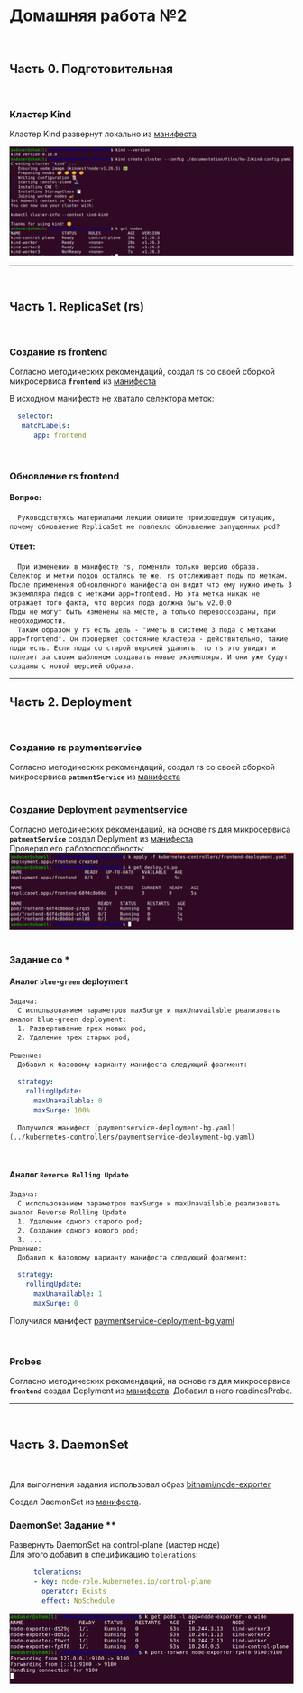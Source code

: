 # Домашняя работа №2 
<br>  

## Часть 0. Подготовительная  
<br>  

### Кластер Kind  

Кластер Kind развернут локально из [манифеста](./files/hw-2/kind-config.yaml)  

![0.png](./img/hw-2/0.png)

---
<br>  

## Часть 1. ReplicaSet **(rs)**
<br>  

### Создание rs frontend   
Согласно методических рекомендаций, создал rs со своей сборкой микросервиса **`frontend`** из [манифеста](../kubernetes-controllers/frontend-replicaset.yaml)


В исходном манифесте не хватало селектора меток:  
```yaml
  selector:
   matchLabels:
      app: frontend
```  
<br>  

### Обновление rs frontend   

#### Вопрос: 
      Руководствуясь материалами лекции опишите произошедшую ситуацию, почему обновление ReplicaSet не повлекло обновление запущенных pod?

#### Ответ: 
      При изменении в манифесте rs, поменяли только версию образа. Селектор и метки подов остались те же. rs отслеживает поды по меткам. После применения обновленного манифеста он видит что ему нужно иметь 3 экземпляра подов с метками app=frontend. Но эта метка никак не отражает того факта, что версия пода должна быть v2.0.0
    Поды не могут быть изменены на месте, а только перевоссозданы, при необходимости.  
      Таким образом у rs есть цель - "иметь в системе 3 пода с метками app=frontend". Он проверяет состояние кластера - действительно, такие поды есть. Если поды со старой версией удалить, то rs это увидит и полезет за своим шаблоном создавать новые экземпляры. И они уже будут созданы с новой версией образа.
 

---

## Часть 2. Deployment  
<br>    

### Создание rs paymentservice   
Согласно методических рекомендаций, создал rs со своей сборкой микросервиса **`patmentService`** из [манифеста](../kubernetes-controllers/paymentservice-replicaset.yaml)  
<br>  

### Создание Deployment paymentservice  
Согласно методических рекомендаций, на основе rs для микросервиса **`patmentService`** создал Deplyment из [манифеста](../kubernetes-controllers/paymentservice-deployment.yaml)  
Проверил его работоспособность:  
![1.png](./img/hw-2/1.png)  
<br>  

### Задание со *

#### Аналог **`blue-green`** deployment
    Задача: 
      С использованием параметров maxSurge и maxUnavailable реализовать аналог blue-green deployment:    
      1. Развертывание трех новых pod;  
      2. Удаление трех старых pod;    

    Решение:  
      Добавил к базовому варианту манифеста следующий фрагмент:   
```yaml
  strategy:
    rollingUpdate:
      maxUnavailable: 0
      maxSurge: 100%
```  
      Получился манифест [paymentservice-deployment-bg.yaml](../kubernetes-controllers/paymentservice-deployment-bg.yaml)  
<br>  

#### Аналог **`Reverse Rolling Update`**  
    Задача: 
      С использованием параметров maxSurge и maxUnavailable реализовать аналог Reverse Rolling Update    
      1. Удаление одного старого pod;  
      2. Создание одного нового pod; 
      3. ...     
    Решение:  
      Добавил к базовому варианту манифеста следующий фрагмент:   
```yaml
  strategy:
    rollingUpdate:
      maxUnavailable: 1
      maxSurge: 0
```  

Получился манифест [paymentservice-deployment-bg.yaml](../kubernetes-controllers/paymentservice-deployment-reverse.yaml)   

<br>  

### Probes  
Согласно методических рекомендаций, на основе rs для микросервиса **`frontend`** создал Deplyment из [манифеста](../kubernetes-controllers/frontend-deployment.yaml). Добавил в него readinesProbe.  

---  
<br>  

## Часть 3. DaemonSet  
<br>    

Для выполнения задания использовал образ [bitnami/node-exporter](https://hub.docker.com/r/bitnami/node-exporter)  

Создал DaemonSet из [манифеста](../kubernetes-controllers/node-exporter-daemonset.yaml).

### DaemonSet Задание **
Развернуть DaemonSet на control-plane (мастер ноде)  
Для этого добавил в спецификацию `tolerations`:
```yaml
      tolerations:
      - key: node-role.kubernetes.io/control-plane
        operator: Exists
        effect: NoSchedule
```  
![2.png](./img/hw-2/2.png)
